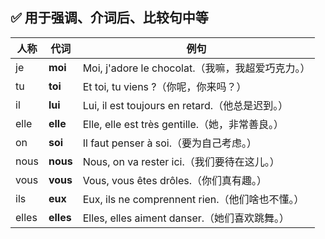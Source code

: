 ## ✅ 用于强调、介词后、比较句中等

| 人称    | 代词        | 例句                                      |
| ----- | --------- | --------------------------------------- |
| je    | **moi**   | Moi, j'adore le chocolat.（我嘛，我超爱巧克力。）   |
| tu    | **toi**   | Et toi, tu viens ?（你呢，你来吗？）             |
| il    | **lui**   | Lui, il est toujours en retard.（他总是迟到。） |
| elle  | **elle**  | Elle, elle est très gentille.（她，非常善良。）  |
| on    | **soi**   | Il faut penser à soi.（要为自己考虑。）          |
| nous  | **nous**  | Nous, on va rester ici.（我们要待在这儿。）       |
| vous  | **vous**  | Vous, vous êtes drôles.（你们真有趣。）         |
| ils   | **eux**   | Eux, ils ne comprennent rien.（他们啥也不懂。）  |
| elles | **elles** | Elles, elles aiment danser.（她们喜欢跳舞。）    |
